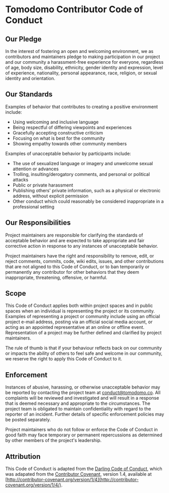 # Tomodomo Contributor Code of Conduct

## Our Pledge

In the interest of fostering an open and welcoming environment, we as contributors and maintainers pledge to making participation in our project and our community a harassment-free experience for everyone, regardless of age, body size, disability, ethnicity, gender identity and expression, level of experience, nationality, personal appearance, race, religion, or sexual identity and orientation.

## Our Standards

Examples of behavior that contributes to creating a positive environment include:

+ Using welcoming and inclusive language
+ Being respectful of differing viewpoints and experiences
+ Gracefully accepting constructive criticism
+ Focusing on what is best for the community
+ Showing empathy towards other community members

Examples of unacceptable behavior by participants include:

+ The use of sexualized language or imagery and unwelcome sexual attention or advances
+ Trolling, insulting/derogatory comments, and personal or political attacks
+ Public or private harassment
+ Publishing others' private information, such as a physical or electronic address, without explicit permission
+ Other conduct which could reasonably be considered inappropriate in a professional setting

## Our Responsibilities

Project maintainers are responsible for clarifying the standards of acceptable behavior and are expected to take appropriate and fair corrective action in response to any instances of unacceptable behavior.

Project maintainers have the right and responsibility to remove, edit, or reject comments, commits, code, wiki edits, issues, and other contributions that are not aligned to this Code of Conduct, or to ban temporarily or permanently any contributor for other behaviors that they deem inappropriate, threatening, offensive, or harmful.

## Scope

This Code of Conduct applies both within project spaces and in public spaces when an individual is representing the project or its community. Examples of representing a project or community include using an official project e-mail address, posting via an official social media account, or acting as an appointed representative at an online or offline event. Representation of a project may be further defined and clarified by project maintainers.

The rule of thumb is that if your behaviour reflects back on our community or impacts the ability of others to feel safe and welcome in our community, we reserve the right to apply this Code of Conduct to it.

## Enforcement

Instances of abusive, harassing, or otherwise unacceptable behavior may be reported by contacting the project team at [conduct@tomodomo.co](mailto:conduct@tomodomo.co). All complaints will be reviewed and investigated and will result in a response that is deemed necessary and appropriate to the circumstances. The project team is obligated to maintain confidentiality with regard to the reporter of an incident. Further details of specific enforcement policies may be posted separately.

Project maintainers who do not follow or enforce the Code of Conduct in good faith may face temporary or permanent repercussions as determined by other members of the project's leadership.

## Attribution

This Code of Conduct is adapted from the [Darling Code of Conduct](https://github.com/darlinggo/pan/blob/master/CODE_OF_CONDUCT.md), which was adapated from the [Contributor Covenant](http://contributor-covenant.org), version 1.4, available at [http://contributor-covenant.org/version/1/4](http://contributor-covenant.org/version/1/4/).